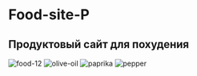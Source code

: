 # Food-site-P

## Продуктовый сайт для похудения

![food-12](https://user-images.githubusercontent.com/56477695/174286872-7aa5a91c-b785-4828-89fa-db5994c1090b.jpg)
![olive-oil](https://user-images.githubusercontent.com/56477695/174286881-e7f79a1e-1a30-4538-ae23-3a1283c3ed6b.jpg)
![paprika](https://user-images.githubusercontent.com/56477695/174286888-4050d160-0492-4321-89e3-829fedb1b250.jpg)
![pepper](https://user-images.githubusercontent.com/56477695/174286898-a0ed04c8-0cda-4a40-a2db-d3ad2eb1c49f.jpg)
